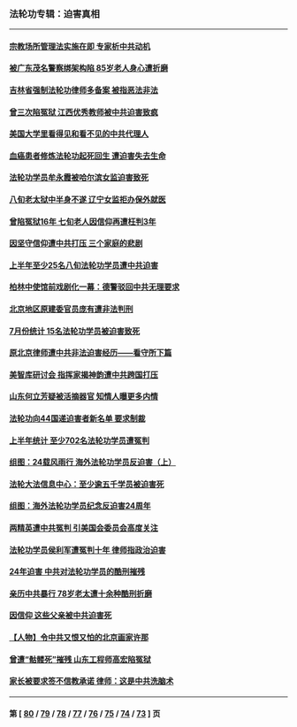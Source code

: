 ### 法轮功专辑：迫害真相
---
#### [宗教场所管理法实施在即 专家析中共动机](../../pages/nf4379/n14061242.md) 
#### [被广东茂名警察绑架构陷 85岁老人身心遭折磨](../../pages/nf4379/n14059718.md) 
#### [吉林省强制法轮功律师多备案 被指恶法非法](../../pages/nf4379/n14059091.md) 
#### [曾三次陷冤狱 江西优秀教师被中共迫害致疯](../../pages/nf4379/n14058953.md) 
#### [美国大学里看得见和看不见的中共代理人](../../pages/nf4379/n14058369.md) 
#### [血癌患者修炼法轮功起死回生 遭迫害失去生命](../../pages/nf4379/n14056761.md) 
#### [法轮功学员牟永霞被哈尔滨女监迫害致死](../../pages/nf4379/n14056172.md) 
#### [八旬老太狱中半身不遂 辽宁女监拒办保外就医](../../pages/nf4379/n14055233.md) 
#### [曾陷冤狱16年 七旬老人因信仰再遭枉判3年](../../pages/nf4379/n14054516.md) 
#### [因坚守信仰遭中共打压 三个家庭的悲剧](../../pages/nf4379/n14053714.md) 
#### [上半年至少25名八旬法轮功学员遭中共迫害](../../pages/nf4379/n14048655.md) 
#### [柏林中使馆前戏剧化一幕：德警驳回中共无理要求](../../pages/nf4379/n14050320.md) 
#### [北京地区原建委官员庞有遭非法判刑](../../pages/nf4379/n14049897.md) 
#### [7月份统计 15名法轮功学员被迫害致死](../../pages/nf4379/n14048158.md) 
#### [原北京律师遭中共非法迫害经历——看守所下篇](../../pages/nf4379/n14040009.md) 
#### [美智库研讨会 指挥家揭神韵遭中共跨国打压](../../pages/nf4379/n14048476.md) 
#### [山东何立芳疑被活摘器官 知情人曝更多内情](../../pages/nf4379/n14047530.md) 
#### [法轮功向44国递迫害者新名单 要求制裁](../../pages/nf4379/n14046082.md) 
#### [上半年统计 至少702名法轮功学员遭冤判](../../pages/nf4379/n14045278.md) 
#### [组图：24载风雨行 海外法轮功学员反迫害（上）](../../pages/nf4379/n14031583.md) 
#### [法轮大法信息中心：至少逾五千学员被迫害死](../../pages/nf4379/n14043255.md) 
#### [组图：海外法轮功学员纪念反迫害24周年](../../pages/nf4379/n14037675.md) 
#### [两精英遭中共冤判 引美国会委员会高度关注](../../pages/nf4379/n14026429.md) 
#### [法轮功学员侯利军遭冤判十年 律师指政治迫害](../../pages/nf4379/n14020465.md) 
#### [24年迫害 中共对法轮功学员的酷刑摧残](../../pages/nf4379/n14016856.md) 
#### [亲历中共暴行 78岁老太遭十余种酷刑折磨](../../pages/nf4379/n14016167.md) 
#### [因信仰 这些父亲被中共迫害死](../../pages/nf4379/n14015381.md) 
#### [【人物】令中共又恨又怕的北京画家许那](../../pages/nf4379/n14015698.md) 
#### [曾遭“骷髅死”摧残 山东工程师高宏陷冤狱](../../pages/nf4379/n14014585.md) 
#### [家长被要求签不信教承诺 律师：这是中共洗脑术](../../pages/nf4379/n14014255.md) 

---
#### 第 [ [80](./80.md) / [79](./79.md) / [78](./78.md) / [77](./77.md) / [76](./76.md) / [75](./75.md) / [74](./74.md) / [73](./73.md) ] 页
